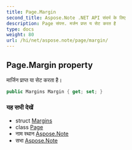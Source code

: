 ```yaml
---
title: Page.Margin
second_title: Aspose.Note .NET API संदर्भ के लिए
description: Page संपत्त. मर्जन प्रप्त य सेट करत है
type: docs
weight: 80
url: /hi/net/aspose.note/page/margin/
---
```

## Page.Margin property

मार्जिन प्राप्त या सेट करता है।

```csharp
public Margins Margin { get; set; }
```

### यह सभी देखें

* struct [Margins](../../margins/)
* class [Page](../)
* नाम स्थान [Aspose.Note](../../page/)
* सभा [Aspose.Note](../../../)



